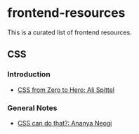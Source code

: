 # frontend-resources
This is a curated list of frontend resources.

## CSS
### Introduction

* [CSS from Zero to Hero: Ali Spittel](https://dev.to/aspittel/css-from-zero-to-hero-3o16)

### General Notes

* [CSS can do that?: Ananya Neogi](https://dev.to/ananyaneogi/css-can-do-that-18g7)
